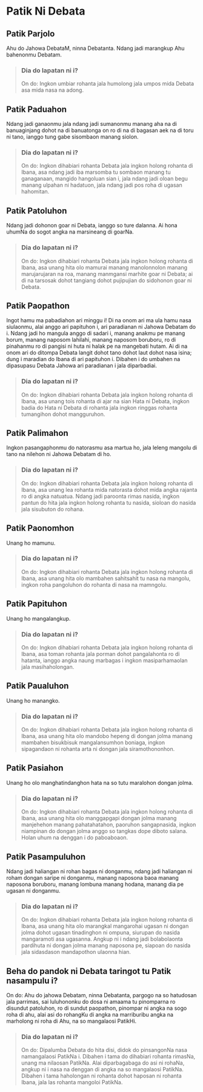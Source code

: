 # Patik Ni Debata

## Patik Parjolo
Ahu do Jahowa DebataM, ninna Debatanta. Ndang jadi marangkup Ahu bahenonmu Debatam.

> ### Dia do lapatan ni i?
> On do: Ingkon umbiar rohanta jala humolong jala umpos mida Debata asa mida nasa na adong.

## Patik Paduahon
Ndang jadi ganaonmu jala ndang jadi sumanonmu manang aha na di banuaginjang dohot na di banuatonga on ro di na di bagasan aek na di toru ni tano, ianggo tung gabe sisombaon manang siolon.

> ### Dia do lapatan ni i?
> On do: Ingkon dihabiari rohanta Debata jala ingkon holong rohanta di Ibana, asa ndang jadi iba marsomba tu sombaon manang tu ganaganaan, mangido hangoluan sian i, jala ndang jadi oloan begu manang ulpahan ni hadatuon, jala ndang jadi pos roha di ugasan hahomitan.

## Patik Patoluhon
Ndang jadi dohonon goar ni Debata, ianggo so ture dalanna. Ai hona uhumNa do sogot angka na marsineang di goarNa.

> ### Dia do lapatan ni i?
> On do: Ingkon dihabiari rohanta Debata jala ingkon holong rohanta di Ibana, asa unang hita olo mamurai manang manolonnolon manang marujarujaran na roa, manang manmgansi marhite goar ni Debata; ai di na tarsosak dohot tangiang dohot pujipujian do sidohonon goar ni Debata.

## Patik Paopathon
Ingot hamu ma pabadiahon ari minggu i! Di na onom ari ma ula hamu nasa siulaonmu, alai anggo ari papituhon i, ari paradianan ni Jahowa Debatam do i. Ndang jadi ho mangula anggo di sadari i, manang anakmu pe manang borum, manang naposom lahilahi, manang naposom boruboru, ro di pinahanmu ro di pangisi ni huta ni halak pe na mangebati hutam. Ai di na onom ari do ditompa Debata langit dohot tano dohot laut dohot nasa isina; dung i maradian do Ibana di ari papituhon i. Dibahen i do umbahen na dipasupasu Debata Jahowa ari paradianan i jala diparbadiai.

> ### Dia do lapatan ni i?
> On do: Ingkon dihabiari rohanta Debata jala ingkon holong rohanta di Ibana, asa unang tois rohanta di ajar na sian Hata ni Debata, ingkon badia do Hata ni Debata di rohanta jala ingkon ringgas rohanta tumangihon dohot mangguruhon.

## Patik Palimahon
Ingkon pasangaphonmu do natorasmu asa martua ho, jala leleng mangolu di tano na nilehon ni Jahowa Debatam di ho.

> ### Dia do lapatan ni i?
> On do: Ingkon dihabiari rohanta Debata jala ingkon holong rohanta di Ibana, asa unang lea rohanta mida natorasta dohot mida angka rajanta ro di angka natuatua. Ndang jadi paroonta rimas nasida, ingkon pantun do hita jala ingkon holong rohanta tu nasida, sioloan do nasida jala sisubuton do rohana.

## Patik Paonomhon
Unang ho mamunu.

> ### Dia do lapatan ni i?
> On do: Ingkon dihabiari rohanta Debata jala ingkon holong rohanta di Ibana, asa unang hita olo mambahen sahitsahit tu nasa na mangolu, ingkon roha pangoluhon do rohanta di nasa na mamngolu.

## Patik Papituhon
Unang ho mangalangkup.

> ### Dia do lapatan ni i?
> On do: Ingkon dihabiari rohanta Debata jala ingkon holong rohanta di Ibana, asa toman rohanta jala porman dohot pangalahonta ro di hatanta, ianggo angka naung marbagas i ingkon masiparhamaolan jala masihaholongan.

## Patik Paualuhon
Unang ho manangko.

> ### Dia do lapatan ni i?
> On do: Ingkon dihabiari rohanta Debata jala ingkon holong rohanta di Ibana, asa unang hita olo mandobo hepeng di dongan jolma manang mambahen bisukbisuk mangalansumhon boniaga, ingkon sipagandaon ni rohanta arta ni dongan jala siramothononhon.

## Patik Pasiahon
Unang ho olo manghatindanghon hata na so tutu maralohon dongan jolma.

> ### Dia do lapatan ni i?
> On do: Ingkon dihabiari rohanta Debata jala ingkon holong rohanta di Ibana, asa unang hita olo manggapgapi dongan jolma manang manjehehon manang pahatahatahon, paoruhon sangapnasida, ingkon niampinan do dongan jolma anggo so tangkas dope diboto salana. Holan uhum na denggan i do paboaboaon.

## Patik Pasampuluhon
Ndang jadi haliangan ni rohan bagas ni donganmu, ndang jadi haliangan ni roham dongan saripe ni donganmu, manang naposona baoa manang naposona boruboru, manang lombuna manang hodana, manang dia pe ugasan ni donganmu.

> ### Dia do lapatan ni i?
> On do: Ingkon dihabiari rohanta Debata jala ingkon holong rohanta di Ibana, asa unang hita olo marangkal mangarohai ugasan ni dongan jolma dohot ugasan tinadinghon ni ompuna, siurupan do nasida mangaramoti asa ugasanna. Angkup ni i ndang jadi bolabolaonta pardihuta ni dongan jolma manang naposona pe, siapoan do nasida jala sidasdason mandapothon ulaonna hian.

## Beha do pandok ni Debata taringot tu Patik nasampulu i?
On do: Ahu do jahowa Debatam, ninna Debatanta, pargogo na so hatudosan jala parrimas, sai luluhononku do dosa ni amaama tu pinomparna ro disundut patoluhon, ro di sundut paopathon, pinompar ni angka na sogo roha di ahu, alai asi do rohangKu di angka na marriburibu angka na marholong ni roha di Ahu, na so mangalaosi PatikHi.

> ### Dia do lapatan ni i?
> On do: Dipalumba Debata do hita disi, didok do pinsangonNa nasa namangalaosi PatikNa i. Dibahen i tama do dihabiari rohanta rimasNa, unang ma nilaosan PatikNa. Alai diparbagabaga do asi ni rohaNa, angkup ni i nasa na denggan di angka na so mangalaosi PatikNa. Dibahen i tama haholongan ni rohanta dohot haposan ni rohanta Ibana, jala las rohanta mangoloi PatikNa.
